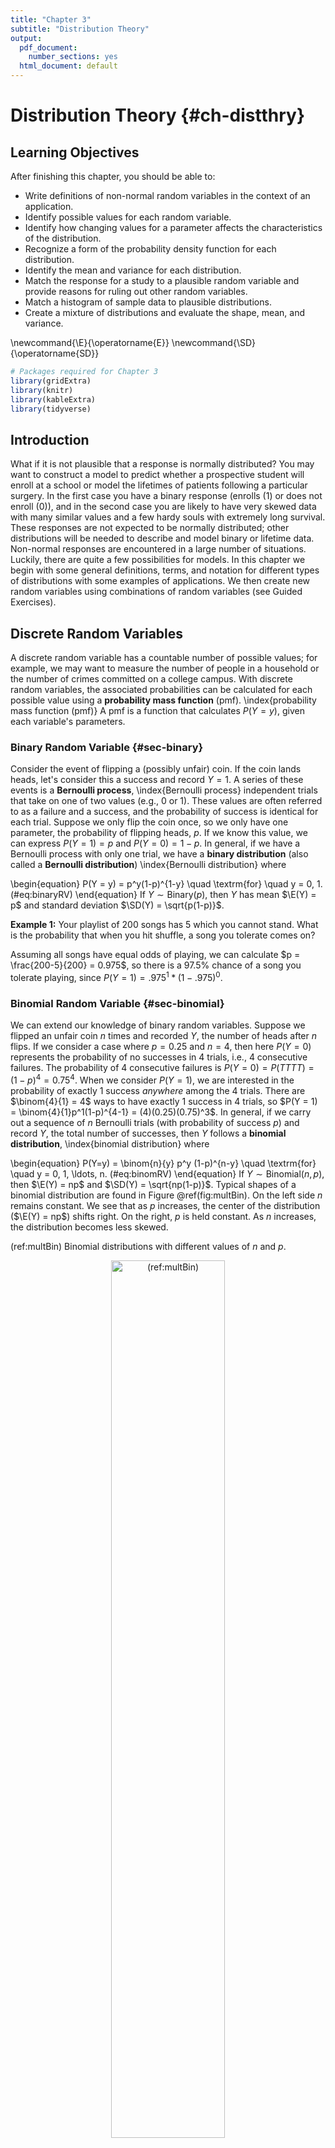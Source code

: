 ```yaml
---
title: "Chapter 3"
subtitle: "Distribution Theory"
output:
  pdf_document:
    number_sections: yes
  html_document: default
---
```


# Distribution Theory {#ch-distthry}

## Learning Objectives

After finishing this chapter, you should be able to:

- Write definitions of non-normal random variables in the context of an application.
- Identify possible values for each random variable.
- Identify how changing values for a parameter affects the characteristics of the distribution.
- Recognize a form of the probability density function for each distribution.
- Identify the mean and variance for each distribution.
- Match the response for a study to a plausible random variable and provide reasons for ruling out other random variables.
- Match a histogram of sample data to plausible distributions.
- Create a mixture of distributions and evaluate the shape, mean, and variance.

\newcommand{\E}{\operatorname{E}}
\newcommand{\SD}{\operatorname{SD}}


```r
# Packages required for Chapter 3
library(gridExtra)  
library(knitr) 
library(kableExtra)
library(tidyverse)
```



## Introduction

What if it  is not plausible that a response is normally distributed? You may want to construct a model to predict whether a prospective student will enroll at a school or  model the lifetimes of patients following a particular surgery.  In the first case you have a binary response (enrolls (1) or does not enroll (0)), and in the second case you are likely to  have very skewed data with many similar values and a few hardy souls with extremely long survival. These responses are not expected to be normally distributed; other distributions will be needed to describe and  model binary or lifetime data. Non-normal responses are encountered in a large number of situations. Luckily, there are quite a few possibilities for models. In this chapter we begin with some general definitions, terms, and notation for different types of distributions with some examples of applications. We then create new random variables using combinations of random variables (see Guided Exercises).  


## Discrete Random Variables

A discrete random variable has a countable number of possible values; for example, we may want to measure the number of people in a household or the number of crimes committed on a college campus. With discrete random variables, the associated probabilities can be calculated for each possible value using a __probability mass function__ (pmf). \index{probability mass function (pmf)} A pmf is a function that calculates $P(Y=y)$, given each variable's parameters.


### Binary Random Variable {#sec-binary}

Consider the event of flipping a (possibly unfair) coin. If the coin lands heads, let's consider this a success and record $Y = 1$.
A series of these events is a  __Bernoulli process__, \index{Bernoulli process} independent trials that take on one of two values (e.g., 0 or 1). These values are often referred to as a failure and a success, and the probability of success is identical for each trial.
Suppose we only flip the coin once, so we only have one parameter, the probability of flipping heads, $p$. If we know this value, we can express $P(Y=1) = p$ and $P(Y=0) = 1-p$. In general, if we have a Bernoulli process with only one trial, we have a __binary distribution__ (also called a __Bernoulli distribution__) \index{Bernoulli distribution} where

\begin{equation} 
P(Y = y) = p^y(1-p)^{1-y} \quad \textrm{for} \quad y = 0, 1.
(\#eq:binaryRV)
\end{equation}
If $Y \sim \textrm{Binary}(p)$, then $Y$ has mean $\E(Y) = p$ and standard deviation $\SD(Y) = \sqrt{p(1-p)}$.

__Example 1:__ Your playlist of 200 songs has 5 which you cannot stand. What is the probability that when you hit shuffle, a song you tolerate comes on?

Assuming all songs have equal odds of playing, we can calculate $p = \frac{200-5}{200} = 0.975$, so there is a 97.5\% chance of a song you tolerate playing, since $P(Y=1)=.975^1*(1-.975)^0$.


### Binomial Random Variable {#sec-binomial}

We can extend our knowledge of binary random variables. Suppose we flipped an unfair coin $n$ times and recorded $Y$, the number of heads after $n$ flips. If we consider a case where $p = 0.25$ and $n = 4$, then here $P(Y=0)$ represents the probability of no successes in 4 trials, i.e., 4 consecutive failures. The probability of 4 consecutive failures is $P(Y = 0) = P(TTTT) = (1-p)^4 = 0.75^4$. When we consider $P(Y = 1)$, we are interested in the probability of exactly 1 success _anywhere_ among the 4 trials. There are $\binom{4}{1} = 4$ ways to have exactly 1 success in 4 trials, so $P(Y = 1) = \binom{4}{1}p^1(1-p)^{4-1} = (4)(0.25)(0.75)^3$. In general, if we carry out a sequence of $n$ Bernoulli trials (with probability of success $p$) and record $Y$, the total number of successes, then $Y$ follows a __binomial distribution__, \index{binomial distribution} where

\begin{equation}
P(Y=y) = \binom{n}{y} p^y (1-p)^{n-y} \quad \textrm{for} \quad y = 0, 1, \ldots, n.
(\#eq:binomRV)
\end{equation}
If $Y \sim \textrm{Binomial}(n,p)$, then $\E(Y) = np$ and $\SD(Y) = \sqrt{np(1-p)}$.
Typical shapes of a binomial distribution are found in Figure \@ref(fig:multBin). On the left side $n$ remains constant. We see that as $p$ increases, the center of the distribution ($\E(Y) = np$) shifts right. On the right, $p$ is held constant. As $n$ increases, the distribution becomes less skewed.

(ref:multBin) Binomial distributions with different values of $n$ and $p$.

<div class="figure" style="text-align: center">
<img src="03-Distribution-Theory_files/figure-epub3/multBin-1.png" alt="(ref:multBin)" width="60%" />
<p class="caption">(\#fig:multBin)(ref:multBin)</p>
</div>

\vspace{2cm}

Note that if $n=1$,

\begin{align*}
 P(Y=y) &= \binom{1}{y} p^y(1-p)^{1-y} \\
        &= p^y(1-p)^{1-y}\quad \textrm{for}\quad y = 0, 1,
\end{align*}
a Bernoulli distribution! In fact, Bernoulli random variables are a special case of binomial random variables where $n=1$.

In R we can use the function `dbinom(y, n, p)`, which outputs the probability of $y$ successes given $n$ trials with probability $p$, i.e., $P(Y=y)$ for $Y \sim \textrm{Binomial}(n,p)$.

__Example 2:__ While taking a multiple choice test, a student encountered 10 problems where she ended up completely guessing, randomly selecting one of the four options. What is the chance that she got exactly 2 of the 10 correct?

Knowing that the student randomly selected her answers, we assume she has a 25\% chance of a correct response. Thus, $P(Y=2) = {10 \choose 2}(.25)^2(.75)^8 = 0.282$. We can use R to verify this:

```r
dbinom(2, size = 10, prob = .25)
```

```
## [1] 0.2815676
```
Therefore, there is a 28\% chance of exactly 2 correct answers out of 10.


### Geometric Random Variable

Suppose we are to perform independent, identical Bernoulli trials until the first success. If we wish to model $Y$, the number of failures before the first success, we can consider the following pmf:

\begin{equation}
P(Y=y) = (1-p)^yp \quad \textrm{for}\quad y = 0, 1, \ldots, \infty.
(\#eq:geomRV)
\end{equation}

We can think about this function as modeling the probability of $y$ failures, then 1 success. In this case, $Y$ follows a __geometric distribution__ \index{geometric distribution} with $\E(Y) = \frac{1-p}p$ and $\SD(Y) = \sqrt{\frac{1-p}{p^2}}$.

(ref:multGeo) Geometric distributions with $p = 0.3,\ 0.5$ and $0.7$.

<div class="figure" style="text-align: center">
<img src="03-Distribution-Theory_files/figure-epub3/multGeo-1.png" alt="(ref:multGeo)" width="60%" />
<p class="caption">(\#fig:multGeo)(ref:multGeo)</p>
</div>

Typical shapes of geometric distributions are shown in Figure \@ref(fig:multGeo). Notice that as $p$ increases, the range of plausible values decreases and means shift towards 0. 

Once again, we can use R to aid our calculations. The function `dgeom(y, p)` will output the probability of $y$ failures before the first success where $Y \sim \textrm{Geometric}(p)$.

__Example 3:__ Consider rolling a fair, six-sided die until a five appears. What is the probability of rolling the first five on the third roll?

First note that $p = 1/6$. We are then interested in $P(Y=2)$, as we would want 2 failures before our success. We know that $P(Y=2) = (5/6)^2(1/6) = 0.116$. Verifying through R:

```r
dgeom(2, prob = 1/6)
```

```
## [1] 0.1157407
```
Thus, there is a 12\% chance of rolling the first five on the third roll.


### Negative Binomial Random Variable

What if we were to carry out multiple independent and identical Bernoulli trails until the $r$^th^ success occurs?
If we model $Y$, the number of failures before the $r$^th^ success, then $Y$ follows a __negative binomial distribution__ \index{negative binomial distribution} where

\begin{equation}
P(Y=y) = \binom{y + r - 1}{r-1} (1-p)^{y}(p)^r \quad \textrm{for}\quad y = 0, 1, \ldots, \infty.
(\#eq:nBinomRV)
\end{equation}
If $Y \sim \textrm{Negative Binomial}(r, p)$ then $\E(Y) = \frac{r(1-p)}{p}$ and $\SD(Y) = \sqrt{\frac{r(1-p)}{p^2}}$. Figure \@ref(fig:multNBinom) displays three negative binomial distributions. Notice how centers shift right as $r$ increases, and left as $p$ increases.

(ref:multNBinom) Negative binomial distributions with different values of $p$ and $r$.

<div class="figure" style="text-align: center">
<img src="03-Distribution-Theory_files/figure-epub3/multNBinom-1.png" alt="(ref:multNBinom)" width="60%" />
<p class="caption">(\#fig:multNBinom)(ref:multNBinom)</p>
</div>


Note that if we set $r=1$, then

\begin{align*}
 P(Y=y) &= \binom{y}{0} (1-p)^yp \\
        &= (1-p)^yp \quad \textrm{for} \quad y = 0, 1, \ldots, \infty,
\end{align*}
which is the probability mass function of a geometric random variable! Thus, a geometric random variable is, in fact, a special case of a negative binomial random variable.

While negative binomial random variables typically are expressed as above using binomial coefficients (expressions such as $\binom{x}{y}$), we can generalize our definition to allow non-integer values of $r$. This will come in handy later when modeling. To do this, we need to first introduce the __gamma function__. \index{gamma function} The gamma function is defined as such

\begin{equation}
\Gamma(x)  = \int_0^\infty t^{x-1} e^{-t}dt.
(\#eq:gammaFun)
\end{equation}
One important property of the gamma function is that for any integer $n$, $\Gamma(n) = (n-1)!$. Applying this, we can generalize the pmf of a negative binomial variable such that

\begin{align*}
 P(Y=y) &= \binom{y + r - 1}{r-1}           (1-p)^{y}(p)^r \\
        &= \frac{(y+r-1)!}{(r-1)!y!}         (1-p)^{y}(p)^r \\
        &= \frac{\Gamma(y+r)}{\Gamma(r) y!}  (1-p)^{y}(p)^r \quad \textrm{for} \quad y = 0, 1, \ldots, \infty.
\end{align*}
With this formulation, $r$ is no longer restricted to non-negative integers; rather $r$ can be any non-negative real number.

In R we can use the function `dnbinom(y, r, p)` for the probability of $y$ failures before the $r$^th^ success given probability $p$.

__Example 4:__ A contestant on a game show needs to answer 10 questions correctly to win the jackpot. However, if they get 3 incorrect answers, they are kicked off the show. Suppose one contestant consistently has a 90\% chance of correctly responding to any question. What is the probability that she will correctly answer 10 questions before 3 incorrect responses? 

Letting $Y$ represent the number of incorrect responses, and setting $r = 10$, we want 

\begin{align*}
 P(Y < 3) &= P(Y=0) + P(Y=1) + P(Y=2) \\
          &= \binom{9}{9}(1-0.9)^0 (0.9)^{10} + \binom{10}{9}(1-0.9)^1 (0.9)^{10} \\
          & \quad + \binom{11}{9}(1-0.9)^2 (0.9)^{10} \\
          &= 0.89
\end{align*}
Using R:

```r
# could also use pnbinom(2, 10, .9)
sum(dnbinom(0:2, size = 10, prob = .9))  
```

```
## [1] 0.88913
```
Thus, there is a 89\% chance that she gets 10 correct responses before missing 3.


### Hypergeometric Random Variable

In all previous random variables, we considered a Bernoulli process, where the probability of a success remained constant across all trials. What if this probability is dynamic? The __hypergeometric random variable__ helps us address some of these situations. Specifically, what if we wanted to select $n$ items _without replacement_ from a collection of $N$ objects, $m$ of which are considered successes? In that case, the probability of selecting a "success" depends on the previous selections. 
If we model $Y$, the number of successes after $n$ selections, $Y$ follows a __hypergeometric distribution__ \index{hypergeometric distribution} where

\begin{equation}
P(Y=y) = \frac{\binom{m}{y} \binom{N-m}{n-y}}{\binom{N}{n}} \quad \textrm{for} \quad y = 0, 1, \ldots, \min(m,n).
(\#eq:hyperGeoRV)
\end{equation}

If $Y$ follows a hypergeometric distribution and we define $p = m/N$, then $\E(Y) = np$ and $\SD(Y) = \sqrt{np(1-p)\frac{N-n}{N-1}}$. Figure \@ref(fig:multHyper) displays several hypergeometric distributions. On the left, $N$ and $n$ are held constant. As $m \rightarrow N/2$, the distribution becomes more and more symmetric. On the right, $m$ and $N$ are held constant. Both distributions are displayed on the same scale. We can see that as $n \rightarrow N$ (or $n \rightarrow 0$), the distribution becomes less variable.

(ref:multHyper) Hypergeometric distributions with different values of $m$, $N$, and $n$.

<div class="figure" style="text-align: center">
<img src="03-Distribution-Theory_files/figure-epub3/multHyper-1.png" alt="(ref:multHyper)" width="60%" />
<p class="caption">(\#fig:multHyper)(ref:multHyper)</p>
</div>

If we wish to calculate probabilities through R, `dhyper(y, m, N-m, n)` gives $P(Y=y)$ given $n$ draws without replacement from $m$ successes and $N-m$ failures.

__Example 5:__ Suppose a deck of cards is randomly shuffled. What is the probability that all 4 queens are located within the first 10 cards?

We can model $Y$, the number of queens in the first 10 cards as a hypergeometric random variable where $n = 10$, $m = 4$, and $N = 52$. Then, $P(Y=4) = \displaystyle \frac{\binom{4}{4}\binom{48}{6}}{\binom{52}{10}} = 0.0008$. We can avoid this calculation through R, of course:

```r
dhyper(4, m = 4, n = 48, k = 10)
```

```
## [1] 0.0007756949
```
So, there is a 0.08\% chance of all 4 queens being within the first 10 cards of a randomly shuffled deck of cards.


### Poisson Random Variable

Sometimes, random variables are based on a __Poisson process__. \index{Poisson process} In a Poisson process, we are counting the number of events per unit of time or space and the number of events depends only on the length or size of the interval. 
We can then model $Y$, the number of events in one of these sections with the __Poisson distribution__, \index{Poisson distribution} where

\begin{equation}
P(Y=y) = \frac{e^{-\lambda}\lambda^y}{y!} \quad \textrm{for} \quad y = 0, 1, \ldots, \infty,
(\#eq:poissRV)
\end{equation}
where $\lambda$ is the mean or expected count in the unit of time or space of interest.
This probability mass function has $\E(Y) = \lambda$ and $\SD(Y) = \sqrt{\lambda}$. Three Poisson distributions are displayed in Figure \@ref(fig:multPois). Notice how distributions become more symmetric as $\lambda$ increases.

(ref:multPois) Poisson distributions with $\lambda = 0.5,\ 1$, and $5$.

<div class="figure" style="text-align: center">
<img src="03-Distribution-Theory_files/figure-epub3/multPois-1.png" alt="(ref:multPois)" width="60%" />
<p class="caption">(\#fig:multPois)(ref:multPois)</p>
</div>

If we wish to use R, `dpois(y, lambda)` outputs the probability of $y$ events given $\lambda$.

__Example 6:__ A small town's police department issues 5 speeding tickets per month on average. Using a Poisson random variable, what is the likelihood that the police department issues 3 or fewer tickets in one month?

First, we note that here $P(Y \le 3) = P(Y=0) + P(Y=1) + \cdots + P(Y=3)$. Applying the probability mass function for a Poisson distribution with $\lambda = 5$, we find that 

\begin{align*}
 P(Y \le 3) &= P(Y=0) + P(Y=1) + P(Y=2) + P(Y=3) \\
            &= \frac{e^{-5}5^0}{0!} + \frac{e^{-5}5^1}{1!} + \frac{e^{-5}5^2}{2!} + \frac{e^{-5}5^3}{3!}\\
            &= 0.27.
\end{align*}

We can verify through R:

```r
sum(dpois(0:3, lambda = 5))   # or use ppois(3, 5)
```

```
## [1] 0.2650259
```
Therefore, there is a 27\% chance of 3 or fewer tickets being issued within one month.


## Continuous Random Variables

A continuous random variable can take on an uncountably infinite number of values. With continuous random variables, we define probabilities using __probability density functions__ (pdfs). \index{probability density function (pdf)} Probabilities are calculated by computing the area under the density curve over the interval of interest. So, given a pdf, $f(y)$, we can compute

\begin{align*}
P(a \le Y \le b) = \int_a^b f(y)dy.
\end{align*}
This hints at a few properties of continuous random variables:

- $\int_{-\infty}^{\infty} f(y)dy = 1$.  
- For any value $y$, $P(Y = y) =  \int_y^y f(y)dy = 0$.  
- Because of the above property, $P(y < Y) = P(y \le Y)$. We will typically use the first notation rather than the second, but both are equally valid.


### Exponential Random Variable

Suppose we have a Poisson process with rate $\lambda$, and we wish to model the wait time $Y$ until the first event. We could model $Y$ using an __exponential distribution__, \index{exponential distribution} where

\begin{equation}
f(y) = \lambda e^{-\lambda y} \quad \textrm{for} \quad y > 0,
(\#eq:expRV)
\end{equation}
where $\E(Y) = 1/\lambda$, $\SD(Y) = 1/\lambda$. Figure \@ref(fig:multExp) displays three exponential distributions with different $\lambda$ values. As $\lambda$ increases, $\E(Y)$ tends towards 0, and distributions "die off" quicker. 

(ref:multExp) Exponential distributions with $\lambda = 0.5, 1,$ and $5$.

<div class="figure" style="text-align: center">
<img src="03-Distribution-Theory_files/figure-epub3/multExp-1.png" alt="(ref:multExp)" width="60%" />
<p class="caption">(\#fig:multExp)(ref:multExp)</p>
</div>

If we wish to use R, `pexp(y, lambda)` outputs the probability $P(Y < y)$ given $\lambda$. 

__Example 7:__ Refer to Example 6. What is the probability that 10 days or fewer elapse between two tickets being issued? 

We know the town's police issue 5 tickets per month. For simplicity's sake, assume each month has 30 days. Then, the town issues $\frac{1}{6}$ tickets per day. That is $\lambda = \frac{1}{6}$, and the average wait time between tickets is $\frac{1}{1/6} = 6$ days. Therefore,

\begin{align*}
P(Y < 10) = \int_{0}^{10} \textstyle \frac16 e^{-\frac16y} dy = 0.81.
\end{align*}

We can also use R:

```r
pexp(10, rate = 1/6)
```

```
## [1] 0.8111244
```
Hence, there is a 81\% chance of waiting fewer than 10 days between tickets.


### Gamma Random Variable

Once again consider a Poisson process. When discussing exponential random variables, we modeled the wait time before one event occurred. If $Y$ represents the wait time before $r$ events occur in a Poisson process with rate $\lambda$, $Y$ follows a __gamma distribution__ \index{gamma distribution} where

\begin{equation}
f(y) = \frac{\lambda^r}{\Gamma(r)} y^{r-1} e^{-\lambda y}\quad \textrm{for} \quad y >0.
(\#eq:gammaRV)
\end{equation}

If $Y \sim \textrm{Gamma}(r, \lambda)$ then $\E(Y) = r/\lambda$ and $\SD(Y) = \sqrt{r/\lambda^2}$. A few gamma distributions are displayed in Figure \@ref(fig:multGamma). Observe that means increase as $r$ increases, but decrease as $\lambda$ increases.

(ref:multGamma) Gamma distributions with different values of $r$ and $\lambda$.

<div class="figure" style="text-align: center">
<img src="03-Distribution-Theory_files/figure-epub3/multGamma-1.png" alt="(ref:multGamma)" width="60%" />
<p class="caption">(\#fig:multGamma)(ref:multGamma)</p>
</div>

Note that if we let $r = 1$, we have the following pdf, 

\begin{align*}
 f(y) &= \frac{\lambda}{\Gamma(1)} y^{1-1} e^{-\lambda y} \\
      &= \lambda e^{-\lambda y} \quad \textrm{for} \quad y > 0,
\end{align*}
an exponential distribution. Just as how the geometric distribution was a special case of the negative binomial, exponential distributions are in fact a special case of gamma distributions!

Just like negative binomial, the pdf of a gamma distribution is defined for all real, non-negative $r$.

In R, `pgamma(y, r, lambda)` outputs the probability $P(Y < y)$ given $r$ and $\lambda$.

__Example 8:__ Two friends are out fishing. On average they catch two fish per hour, and their goal is to catch 5 fish. What is the probability that they take less than 3 hours to reach their goal? 

Using a gamma random variable, we set $r = 5$ and $\lambda = 2$. So, 

\begin{align*}
P(Y < 3) = \int_0^3 \frac{2^4}{\Gamma(5)} y^{4} e^{-2y}dy = 0.715.
\end{align*}

Using R:

```r
pgamma(3, shape = 5, rate = 2)
```

```
## [1] 0.7149435
```
There is a 71.5\% chance of catching 5 fish within the first 3 hours.


### Normal (Gaussian) Random Variable

You have already at least informally seen normal random variables when evaluating LLSR assumptions. To recall, we required responses to be normally distributed at each level of $X$. Like any continuous random variable, normal (also called Gaussian) random variables have their own pdf, dependent on $\mu$, the population mean of the variable of interest, and $\sigma$, the population standard deviation. We find that

\begin{equation}
f(y) =  \frac{e^{-(y-\mu)^2/ (2 \sigma^2)}}{\sqrt{2\pi\sigma^2}} \quad \textrm{for} \quad -\infty < y < \infty.
(\#eq:normalRV)
\end{equation}

As the parameter names suggest, $\E(Y) = \mu$ and $\SD(Y) = \sigma$.  Often, normal distributions are referred to as $\textrm{N}(\mu, \sigma)$, implying a normal distribution \index{normal distribution} with mean $\mu$ and standard deviation $\sigma$. The distribution $\textrm{N}(0,1)$ is often referred to as the __standard normal distribution__. A few normal distributions are displayed in Figure \@ref(fig:multNorm). 

(ref:multNorm) Normal distributions with different values of $\mu$ and $\sigma$.

<div class="figure" style="text-align: center">
<img src="03-Distribution-Theory_files/figure-epub3/multNorm-1.png" alt="(ref:multNorm)" width="60%" />
<p class="caption">(\#fig:multNorm)(ref:multNorm)</p>
</div>

In R, `pnorm(y, mean, sd)` outputs the probability $P(Y < y)$ given a mean and standard deviation.

__Example 9:__ The weight of a box of Fruity Tootie cereal is approximately normally distributed  with an average weight of 15 ounces and a standard deviation of 0.5 ounces. What is the probability that the weight of a randomly selected box is more than 15.5 ounces? 

Using a normal distribution,

\begin{align*} 
P(Y > 15.5) = \int_{15.5}^{\infty} \frac{e^{-(y-15)^2/ (2\cdot 0.5^2)}}{\sqrt{2\pi\cdot 0.5^2}}dy = 0.159
\end{align*}

We can use R as well:

```r
pnorm(15.5, mean = 15, sd = 0.5, lower.tail = FALSE)
```

```
## [1] 0.1586553
```
There is a 16\% chance of a randomly selected box weighing more than 15.5 ounces.


### Beta Random Variable

So far, all of our continuous variables have had no upper bound. If we want to limit our possible values to a smaller interval, we may turn to a __beta random variable__. In fact, we often use beta random variables to model distributions of probabilities---bounded below by 0 and above by 1. The pdf is parameterized by two values, $\alpha$ and $\beta$ ($\alpha, \beta > 0$). We can describe a beta random variable by the following pdf:

\begin{equation}
f(y) = \frac{\Gamma(\alpha + \beta)}{\Gamma(\alpha)\Gamma(\beta)} y^{\alpha-1} (1-y)^{\beta-1} \quad \textrm{for} \quad 0 < y < 1.
(\#eq:betaRV)
\end{equation}

If $Y \sim \textrm{Beta}(\alpha, \beta)$, then $\E(Y) = \alpha/(\alpha + \beta)$ and  $\SD(Y) = \displaystyle \sqrt{\frac{\alpha \beta}{(\alpha + \beta)^2 (\alpha+\beta+1)}}$. Figure \@ref(fig:multBeta) displays several beta distributions. \index{beta distribution} Note that when $\alpha = \beta$, distributions are symmetric. The distribution is left-skewed when $\alpha > \beta$ and right-skewed when $\beta > \alpha$.

(ref:multBeta) Beta distributions with different values of $\alpha$ and $\beta$.

<div class="figure" style="text-align: center">
<img src="03-Distribution-Theory_files/figure-epub3/multBeta-1.png" alt="(ref:multBeta)" width="60%" />
<p class="caption">(\#fig:multBeta)(ref:multBeta)</p>
</div>

If $\alpha = \beta = 1$, then

\begin{align*}
 f(y) &= \frac{\Gamma(1)}{\Gamma(1)\Gamma(1)}y^0(1-y)^0 \\
      &= 1 \quad \textrm{for} \quad 0 < y < 1.
\end{align*}
This distribution is referred to as a __uniform distribution__.  

In R, `pbeta(y, alpha, beta)` yields $P(Y < y)$ assuming $Y \sim \textrm{Beta}(\alpha, \beta)$.

__Example 10:__ A private college in the Midwest models the probabilities of prospective students accepting an admission decision through a beta distribution with $\alpha = \frac{4}{3}$ and $\beta = 2$. What is the probability that a randomly selected student has probability of accepting greater than 80\%?

Letting $Y \sim \textrm{Beta}(4/3,2)$, we can calculate

\begin{align*} 
P(Y > 0.8) = \int_{0.8}^1 \frac{\Gamma(4/3 + 2)}{\Gamma(4/3)\Gamma(2)} y^{4/3-1} (1-y)^{2-1}dy = 0.06.
\end{align*}

Alternatively, in R:

```r
pbeta(0.8, shape1 = 4/3, shape2 = 2, lower.tail = FALSE)
```

```
## [1] 0.05930466
```
Hence, there is a 6\% chance that a randomly selected student has a probability of accepting an admission decision above 80\%.


## Distributions Used in Testing

We have spent most of this chapter discussing probability distributions that may come in handy when modeling. The following distributions, while rarely used in modeling, prove useful in hypothesis testing as certain commonly used test statistics follow these distributions. 


### $\chi^2$ Distribution

You have probably already encountered $\chi^2$ tests before. For example, $\chi^2$ tests are used with two-way contingency tables to investigate the association between row and column variables.  $\chi^2$ tests are also used in goodness-of-fit testing  such as comparing counts expected according to Mendelian ratios to observed data. In those situations, $\chi^2$ tests compare observed counts to what would be expected under the null hypotheses and reject the null when these observed discrepancies are too large.

In this course, we encounter $\chi^2$ distributions \index{chi-square distribution} in several testing situations. In Section \@ref(sec-lrtest) we performed likelihood ratio tests (LRTs) to compare nested models. When a larger model provides no significant improvement over a reduced model, the LRT statistic (which is twice the difference in the log-likelihoods) follows a $\chi^2$ distribution with the degrees of freedom equal to the difference in the number of parameters. 

In general, $\chi^2$ distributions with $k$ degrees of freedom are right skewed with a mean $k$ and standard deviation $\sqrt{2k}$.  Figure \@ref(fig:multChisq) displays chi-square distributions with different values of $k$.

The $\chi^2$ distribution is a special case of gamma distributions. Specifically, a $\chi^2$ distribution with $k$ degrees of freedom can be expressed as a gamma distribution with $\lambda = 1/2$ and $r = k/2$.

(ref:multChisq) $\chi^2$ distributions with 1, 3, and 7 degrees of freedom..

<div class="figure" style="text-align: center">
<img src="03-Distribution-Theory_files/figure-epub3/multChisq-1.png" alt="(ref:multChisq)" width="60%" />
<p class="caption">(\#fig:multChisq)(ref:multChisq)</p>
</div>

In R, `pchisq(y, df)` outputs $P(Y < y)$ given $k$ degrees of freedom.


### Student's $t$-Distribution

You likely have seen Student's $t$-distribution \index{t-distribution} (developed by William Sealy Gosset under the penname *Student*) in a previous statistics course. You may have used it when drawing inferences about the means of normally distributed populations with unknown population standard deviations. $t$-distributions are parameterized by their degrees of freedom, $k$. 

A $t$-distribution with $k$ degrees of freedom has mean $0$ and standard deviation $k/(k-2)$ (standard deviation is only defined for $k > 2$). As $k \rightarrow \infty$ the $t$-distribution approaches the standard normal distribution.

(ref:multT) $t$-distributions with 1, 2, 10, and Infinite degrees of freedom.

<div class="figure" style="text-align: center">
<img src="03-Distribution-Theory_files/figure-epub3/multT-1.png" alt="(ref:multT)" width="60%" />
<p class="caption">(\#fig:multT)(ref:multT)</p>
</div>

Figure \@ref(fig:multT) displays some $t$-distributions, where a $t$-distribution with infinite degrees of freedom is equivalent to a standard normal distribution (with mean 0 and standard deviation 1).  In R, `pt(y, df)` outputs $P(Y < y)$ given $k$ degrees of freedom.


### $F$-Distribution

$F$-distributions \index{F-distribution} are also used when performing statistical tests. Like the $\chi^2$ distribution, the values from an $F$-distribution are non-negative and the distribution is right skewed; in fact, an $F$-distribution can be derived as the ratio of two $\chi^2$ random variables. R.A. Fisher (for whom the test is named) devised this test statistic to compare two different estimates of the same variance parameter, and it has a prominent role in Analysis of Variance (ANOVA). Model comparisons are often based on the comparison of variance estimates, e.g., the extra sums-of-squares $F$ test. $F$-distributions are indexed by two degrees-of-freedom values, one for the numerator ($k_1$) and one for the denominator ($k_2$). The expected value for an $F$-distribution with $k_1, k_2$ degrees of freedom under the null hypothesis is $\frac{k_2}{k_2 - 2}$, which approaches $1$ as $k_2 \rightarrow \infty$.  The standard deviation decreases as $k_1$ increases for fixed $k_2$, as seen in Figure \@ref(fig:multF), which illustrates several F-distributions.

(ref:multF) $F$-distributions with different degrees of freedom.

<div class="figure" style="text-align: center">
<img src="03-Distribution-Theory_files/figure-epub3/multF-1.png" alt="(ref:multF)" width="60%" />
<p class="caption">(\#fig:multF)(ref:multF)</p>
</div>


## Additional Resources

Table \@ref(tab:distTable) briefly details most of the random variables discussed in this chapter. 



<table>
<caption>(\#tab:distTable)Review of mentioned random variables.</caption>
 <thead>
  <tr>
   <th style="text-align:left;"> Distribution Name </th>
   <th style="text-align:left;"> pmf / pdf </th>
   <th style="text-align:left;"> Parameters </th>
   <th style="text-align:left;"> Possible Y Values </th>
   <th style="text-align:left;"> Description </th>
  </tr>
 </thead>
<tbody>
  <tr>
   <td style="text-align:left;"> Binomial </td>
   <td style="text-align:left;"> ${n \choose y} p^y (1-p)^{n-y}$ </td>
   <td style="text-align:left;"> $p,\ n$ </td>
   <td style="text-align:left;"> $0, 1, \ldots , n$ </td>
   <td style="text-align:left;"> Number of successes after $n$ trials </td>
  </tr>
  <tr>
   <td style="text-align:left;"> Geometric </td>
   <td style="text-align:left;"> $(1-p)^yp$ </td>
   <td style="text-align:left;"> $p$ </td>
   <td style="text-align:left;"> $0, 1, \ldots, \infty$ </td>
   <td style="text-align:left;"> Number of failures until the first success </td>
  </tr>
  <tr>
   <td style="text-align:left;"> Negative Binomial </td>
   <td style="text-align:left;"> ${y + r - 1\choose r-1} (1-p)^{y}(p)^r$ </td>
   <td style="text-align:left;"> $p,\ r$ </td>
   <td style="text-align:left;"> $0, 1, \ldots, \infty$ </td>
   <td style="text-align:left;"> Number of failures before $r$ successes </td>
  </tr>
  <tr>
   <td style="text-align:left;"> Hypergeometric </td>
   <td style="text-align:left;"> ${m \choose y}{N-m \choose n-y}\big/{N \choose n}$ </td>
   <td style="text-align:left;"> $n,\ m,\ N$ </td>
   <td style="text-align:left;"> $0, 1, \ldots , \min(m,n)$ </td>
   <td style="text-align:left;"> Number of successes after $n$ trials without replacement </td>
  </tr>
  <tr>
   <td style="text-align:left;"> Poisson </td>
   <td style="text-align:left;"> ${e^{-\lambda}\lambda^y}\big/{y!}$ </td>
   <td style="text-align:left;"> $\lambda$ </td>
   <td style="text-align:left;"> $0, 1, \ldots, \infty$ </td>
   <td style="text-align:left;"> Number of events in a fixed interval </td>
  </tr>
  <tr>
   <td style="text-align:left;"> Exponential </td>
   <td style="text-align:left;"> $\lambda e^{-\lambda y}$ </td>
   <td style="text-align:left;"> $\lambda$ </td>
   <td style="text-align:left;"> $(0, \infty)$ </td>
   <td style="text-align:left;"> Wait time for one event in a Poisson process </td>
  </tr>
  <tr>
   <td style="text-align:left;"> Gamma </td>
   <td style="text-align:left;"> $\displaystyle\frac{\lambda^r}{\Gamma(r)} y^{r-1} e^{-\lambda y}$ </td>
   <td style="text-align:left;"> $\lambda, \ r$ </td>
   <td style="text-align:left;"> $(0, \infty)$ </td>
   <td style="text-align:left;"> Wait time for $r$ events in a Poisson process </td>
  </tr>
  <tr>
   <td style="text-align:left;"> Normal </td>
   <td style="text-align:left;"> $\displaystyle\frac{e^{-(y-\mu)^2/ (2 \sigma^2)}}{\sqrt{2\pi\sigma^2}}$ </td>
   <td style="text-align:left;"> $\mu,\ \sigma$ </td>
   <td style="text-align:left;"> $(-\infty,\ \infty)$ </td>
   <td style="text-align:left;"> Used to model many naturally occurring phenomena </td>
  </tr>
  <tr>
   <td style="text-align:left;"> Beta </td>
   <td style="text-align:left;"> $\frac{\Gamma(\alpha + \beta)}{\Gamma(\alpha)\Gamma(\beta)} y^{\alpha-1} (1-y)^{\beta-1}$ </td>
   <td style="text-align:left;"> $\alpha,\ \beta$ </td>
   <td style="text-align:left;"> $(0,\ 1)$ </td>
   <td style="text-align:left;"> Useful for modeling probabilities </td>
  </tr>
</tbody>
</table>


## Exercises

### Conceptual Exercises

1. At what value of $p$ is the standard deviation of a binary random variable smallest? When is standard deviation largest?

1. How are hypergeometric and binomial random variables different? How are they similar?

1. How are exponential and Poisson random variables related?

1. How are geometric and exponential random variables similar? How are they different?

1. A university's college of sciences is electing a new board of 5 members. There are 35 applicants, 10 of which come from the math department. What distribution could be helpful to model the probability of electing $X$ board members from the math department?

1.  Chapter 1 asked you to consider a scenario where *"The Minnesota Pollution Control Agency is interested in using traffic volume data to generate predictions of particulate distributions as measured in counts per cubic feet."* What distribution might be useful to model this count per cubic foot? Why?

1. Chapter 1 also asked you to consider a scenario where *"Researchers are attempting to see if socioeconomic status and parental stability are predictive of low birthweight.  They classify a low birthweight as below 2500 g, hence our response is binary: 1 for low birthweight, and 0 when the birthweight is not low."* What distribution might be useful to model if a newborn has low birthweight?

1. Chapter 1 also asked you to consider a scenario where *"Researchers are interested in how elephant age affects mating patterns among males.  In particular, do older elephants have greater mating success, and is there an optimal age for mating among males?  Data collected includes, for each elephant, age and number of matings in a given year."* Which distribution would be useful to model the number of matings in a given year for these elephants? Why?

1. Describe a scenario which could be modeled using a gamma distribution.


### Guided Exercises

1. __Beta-binomial distribution.__ We can generate more distributions by mixing two random variables. \index{mixture model} Beta-binomial random variables are binomial random variables with fixed $n$ whose parameter $p$ follows a beta distribution with fixed parameters $\alpha, \beta$. In more detail, we would first draw $p_1$ from our beta distribution, and then generate our first observation $y_1$, a random number of successes from a binomial ($n, p_1$) distribution. Then, we would generate a new $p_2$ from our beta distribution, and use a binomial distribution with parameters $n, p_2$ to generate our second observation $y_2$. We would continue this process until desired.

    Note that all of the observations $y_i$ will be integer values from $0, 1, \ldots, n$.  With this in mind, use `rbinom()` to simulate 1,000 observations from a plain old vanilla binomial random variable with $n=10$ and $p=0.8$. Plot a histogram of these binomial observations. Then, do the following to generate a beta-binomial distribution:

    a. Draw $p_i$ from the beta distribution with $\alpha=4$ and $\beta=1$.
    b. Generate an observation $y_i$ from a binomial distribution with $n=10$ and $p = p_i$.
    c. Repeat (a) and (b) 1,000 times ($i=1,\ldots,1000$).
    d. Plot a histogram of these beta-binomial observations.  
    
    Compare the histograms of the "plain old" binomial and beta-binomial distributions.  How do their shapes, standard deviations, means, possible values, etc. compare?  

2. __Gamma-Poisson mixture I.__ Use the R function `rpois()` to generate 10,000 $x_i$ from a plain old vanilla Poisson random variable, $X \sim \textrm{Poisson}(\lambda=1.5)$. Plot a histogram of this distribution and note its mean and standard deviation. Next, let  $Y \sim \textrm{Gamma}(r = 3, \lambda = 2)$ and use `rgamma()` to generate 10,000 random $y_i$ from this distribution. Now, consider 10,000 different Poisson distributions where $\lambda_i = y_i$. Randomly generate one $z_i$ from each Poisson distribution. Plot a histogram of these $z_i$ and compare it to your original histogram of $X$ (where $X \sim \textrm{Poisson}(1.5)$). How do the means and standard deviations compare?

3. __Gamma-Poisson mixture II.__ A negative binomial distribution can actually be expressed as a gamma-Poisson mixture.
In the previous problem's gamma-Poisson mixture $Z \sim \textrm{Poisson}(\lambda)$ where $\lambda \sim \textrm{Gamma}(r = 3, \lambda' = 2)$.
Find the parameters of a negative binomial distribution $X \sim \textrm{Negative Binomial}(r, p)$ such that $X$ is equivalent to $Z$. As a hint, the means of both distributions must be the same, so $r(1-p)/p = 3/2$.  Show through histograms and summary statistics that your negative binomial distribution is equivalent to your gamma-Poisson mixture from Problem 2.  Argue that if you want a NB($r$, $p$) random variable, you can instead sample from a Poisson distribution, where the $\lambda$ values are themselves sampled from a gamma distribution with parameters $r$ and $\lambda' = \frac{p}{1-p}$.


4. __Mixture of two normal distributions__ Sometimes, a value may be best modeled by a mixture of two normal distributions. We would have 5 parameters in this case--- $\mu_1, \sigma_1, \mu_2, \sigma_2, \alpha$, where $0 < \alpha < 1$ is a mixing parameter determining the probability that an observation comes from the first distribution. We would then have $f(y) = \alpha\ f_1(y) + (1-\alpha)\ f_2(y)$ (where $f_i(y)$ is the pdf of the normal distribution with $\mu_i, \sigma_i$). One phenomenon which could be modeled this way would be the waiting times between eruptions of Old Faithful geyser in Yellowstone National Park. The data can be accessed in R through `faithful`, and a histogram of wait times can be found in Figure \@ref(fig:faithful). The MLEs of our 5 parameters would be the combination of values that produces the maximum probability of our observed data.  We will try to approximate MLEs by hand.  Find a combination of $\mu_1, \sigma_1, \mu_2, \sigma_2, \alpha$ for this distribution such that the logged likelihood is above -1050. (The command `dnorm(x, mean, sd)`, which outputs $f(y)$ assuming $Y \sim \textrm{N}(\mu, \sigma)$, will be helpful in calculating likelihoods.) 

<div class="figure" style="text-align: center">
<img src="03-Distribution-Theory_files/figure-epub3/faithful-1.png" alt="Waiting time between eruptions of Old Faithful." width="60%" />
<p class="caption">(\#fig:faithful)Waiting time between eruptions of Old Faithful.</p>
</div>
